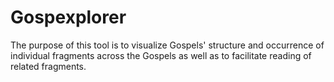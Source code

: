 Gospexplorer
============

The purpose of this tool is to visualize Gospels' structure and occurrence of individual fragments across the Gospels as well as to facilitate reading of related fragments.
